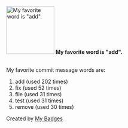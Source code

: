 <img src="https://my-badges.github.io/my-badges/favorite-word.png" alt="My favorite word is &quot;add&quot;." title="My favorite word is &quot;add&quot;." width="128">
<strong>My favorite word is &quot;add&quot;.</strong>
<br><br>

My favorite commit message words are:

1. add (used 202 times)
2. fix (used 52 times)
3. file (used 31 times)
4. test (used 31 times)
5. remove (used 30 times)


Created by <a href="https://github.com/my-badges/my-badges">My Badges</a>